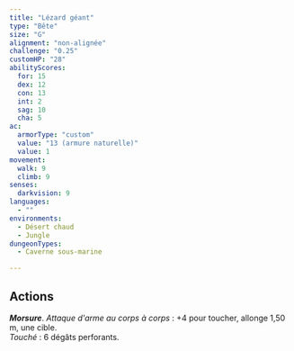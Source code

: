 ```yaml
---
title: "Lézard géant"
type: "Bête"
size: "G"
alignment: "non-alignée"
challenge: "0.25"
customHP: "28"
abilityScores:
  for: 15
  dex: 12
  con: 13
  int: 2
  sag: 10
  cha: 5
ac:
  armorType: "custom"
  value: "13 (armure naturelle)"
  value: 1
movement:
  walk: 9
  climb: 9
senses:
  darkvision: 9
languages:
  - ""
environments:
  - Désert chaud
  - Jungle
dungeonTypes:
  - Caverne sous-marine

---
```

## Actions
_**Morsure**_. _Attaque d'arme au corps à corps_ : +4 pour toucher, allonge 1,50 m, une cible.  
_Touché_ : 6 dégâts perforants.
